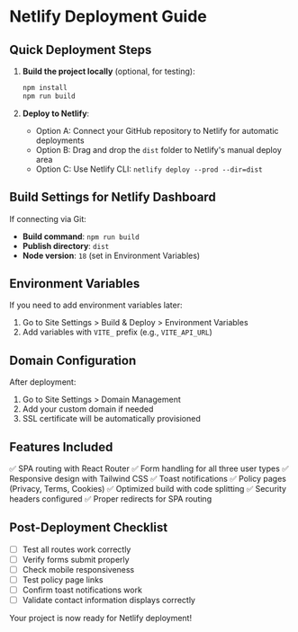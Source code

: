 
# Netlify Deployment Guide

## Quick Deployment Steps

1. **Build the project locally** (optional, for testing):
   ```bash
   npm install
   npm run build
   ```

2. **Deploy to Netlify**:
   - Option A: Connect your GitHub repository to Netlify for automatic deployments
   - Option B: Drag and drop the `dist` folder to Netlify's manual deploy area
   - Option C: Use Netlify CLI: `netlify deploy --prod --dir=dist`

## Build Settings for Netlify Dashboard

If connecting via Git:
- **Build command**: `npm run build`
- **Publish directory**: `dist`
- **Node version**: `18` (set in Environment Variables)

## Environment Variables

If you need to add environment variables later:
1. Go to Site Settings > Build & Deploy > Environment Variables
2. Add variables with `VITE_` prefix (e.g., `VITE_API_URL`)

## Domain Configuration

After deployment:
1. Go to Site Settings > Domain Management
2. Add your custom domain if needed
3. SSL certificate will be automatically provisioned

## Features Included

✅ SPA routing with React Router
✅ Form handling for all three user types
✅ Responsive design with Tailwind CSS
✅ Toast notifications
✅ Policy pages (Privacy, Terms, Cookies)
✅ Optimized build with code splitting
✅ Security headers configured
✅ Proper redirects for SPA routing

## Post-Deployment Checklist

- [ ] Test all routes work correctly
- [ ] Verify forms submit properly
- [ ] Check mobile responsiveness
- [ ] Test policy page links
- [ ] Confirm toast notifications work
- [ ] Validate contact information displays correctly

Your project is now ready for Netlify deployment!
